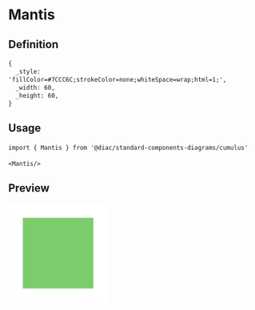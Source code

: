 # Mantis

## Definition

```
{
  _style: 'fillColor=#7CCC6C;strokeColor=none;whiteSpace=wrap;html=1;',
  _width: 60,
  _height: 60,
}
```

## Usage

```
import { Mantis } from '@diac/standard-components-diagrams/cumulus'

<Mantis/>
```

## Preview

<img src="./mantis.png" width="200"/>
